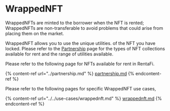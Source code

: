 # WrappedNFT

WrappedNFTs are minted to the borrower when the NFT is rented; WrappedNFTs are non-transferable to avoid problems that could arise from placing them on the market.

WrappedNFT allows you to use the unique utilities. of the NFT you have locked. Please refer to the [Partnership](../partnership.md) page for the types of NFT collections available for rent and the range of utilities available.

Please refer to the following page for NFTs available for rent in RentaFi.

{% content-ref url="../partnership.md" %}
[partnership.md](../partnership.md)
{% endcontent-ref %}

Please refer to the following pages for specific WrappedNFT use cases,

{% content-ref url="../../use-cases/wrappednft.md" %}
[wrappednft.md](../../use-cases/wrappednft.md)
{% endcontent-ref %}
